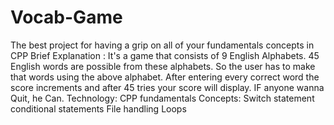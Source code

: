 # Vocab-Game
The best project for having a grip on all of your fundamentals concepts in CPP
Brief Explanation :
 It's a game that consists of 9 English Alphabets. 45 English words are possible from these alphabets. So the user has to make that words using the above alphabet. After entering every correct word the score increments and after 45 tries your score will display. IF anyone wanna Quit, he Can.
 Technology:
 CPP fundamentals
 Concepts:
 Switch statement
 conditional statements
 File handling
 Loops
 
